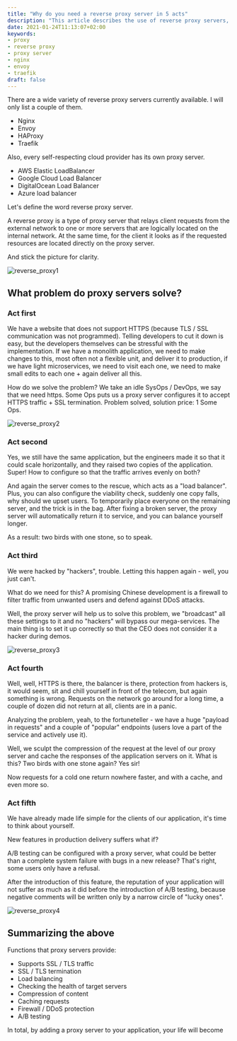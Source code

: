 ```yaml
---
title: "Why do you need a reverse proxy server in 5 acts"
description: "This article describes the use of reverse proxy servers, which are a type of proxy server that relays client requests from the external network to one or more servers located on the internal network. The article explains how reverse proxy servers can be used to solve a variety of problems, including adding HTTPS support to a website, load balancing between multiple servers, protecting against hacking and DDoS attacks, optimizing network performance through request compression and caching, and conducting A/B testing. The article mentions several specific reverse proxy servers, including Nginx, Envoy, HAProxy, and Traefik, as well as cloud provider-specific proxy servers such as AWS Elastic LoadBalancer, Google Cloud Load Balancer, DigitalOcean Load Balancer, and Azure Load Balancer. The article includes illustrations to help clarify the concepts being discussed."
date: 2021-01-24T11:13:07+02:00
keywords:
- proxy
- reverse proxy
- proxy server
- nginx
- envoy
- traefik
draft: false
---
```


There are a wide variety of reverse proxy servers currently available. I will only list a couple of them.

- Nginx
- Envoy
- HAProxy
- Traefik

Also, every self-respecting cloud provider has its own proxy server.

- AWS Elastic LoadBalancer
- Google Cloud Load Balancer
- DigitalOcean Load Balancer
- Azure load balancer

Let's define the word reverse proxy server.

A reverse proxy is a type of proxy server that relays client requests from the external network to one or more servers that are logically located on the internal network. At the same time, for the client it looks as if the requested resources are located directly on the proxy server.

And stick the picture for clarity.

![reverse_proxy1](/posts/tools/reverse_proxy1.svg#center)

## What problem do proxy servers solve?

### Act first

We have a website that does not support HTTPS (because TLS / SSL communication was not programmed). Telling developers to cut it down is easy, but the developers themselves can be stressful with the implementation. If we have a monolith application, we need to make changes to this, most often not a flexible unit, and deliver it to production, if we have light microservices, we need to visit each one, we need to make small edits to each one + again deliver all this.

How do we solve the problem? We take an idle SysOps / DevOps, we say that we need https. Some Ops puts us a proxy server configures it to accept HTTPS traffic + SSL termination. Problem solved, solution price: 1 Some Ops.

![reverse_proxy2](/posts/tools/reverse_proxy2.svg#center)

### Act second

Yes, we still have the same application, but the engineers made it so that it could scale horizontally, and they raised two copies of the application. Super! How to configure so that the traffic arrives evenly on both?

And again the server comes to the rescue, which acts as a "load balancer". Plus, you can also configure the viability check, suddenly one copy falls, why should we upset users. To temporarily place everyone on the remaining server, and the trick is in the bag. After fixing a broken server, the proxy server will automatically return it to service, and you can balance yourself longer.

As a result: two birds with one stone, so to speak.

### Act third

We were hacked by "hackers", trouble. Letting this happen again - well, you just can't.

What do we need for this? A promising Chinese development is a firewall to filter traffic from unwanted users and defend against DDoS attacks.

Well, the proxy server will help us to solve this problem, we "broadcast" all these settings to it and no "hackers" will bypass our mega-services. The main thing is to set it up correctly so that the CEO does not consider it a hacker during demos.

![reverse_proxy3](/posts/tools/reverse_proxy3.svg#center)

### Act fourth

Well, well, HTTPS is there, the balancer is there, protection from hackers is, it would seem, sit and chill yourself in front of the telecom, but again something is wrong. Requests on the network go around for a long time, a couple of dozen did not return at all, clients are in a panic.

Analyzing the problem, yeah, to the fortuneteller - we have a huge "payload in requests" and a couple of "popular" endpoints (users love a part of the service and actively use it).

Well, we sculpt the compression of the request at the level of our proxy server and cache the responses of the application servers on it. What is this? Two birds with one stone again? Yes sir!

Now requests for a cold one return nowhere faster, and with a cache, and even more so.

### Act fifth

We have already made life simple for the clients of our application, it's time to think about yourself.

New features in production delivery suffers what if?

A/B testing can be configured with a proxy server, what could be better than a complete system failure with bugs in a new release? That's right, some users only have a refusal.

After the introduction of this feature, the reputation of your application will not suffer as much as it did before the introduction of A/B testing, because negative comments will be written only by a narrow circle of "lucky ones".

![reverse_proxy4](/posts/tools/reverse_proxy4.svg#center)

## Summarizing the above

Functions that proxy servers provide:

- Supports SSL / TLS traffic
- SSL / TLS termination
- Load balancing
- Checking the health of target servers
- Compression of content
- Caching requests
- Firewall / DDoS protection
- A/B testing

In total, by adding a proxy server to your application, your life will become 